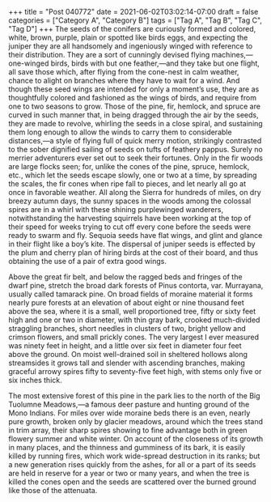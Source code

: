 +++
title = "Post 040772"
date = 2021-06-02T03:02:14-07:00
draft = false
categories = ["Category A", "Category B"]
tags = ["Tag A", "Tag B", "Tag C", "Tag D"]
+++
The seeds of the conifers are curiously formed and colored, white, brown, purple, plain or spotted like birds eggs, and expecting the juniper they are all handsomely and ingeniously winged with reference to their distribution. They are a sort of cunningly devised flying machines,—one-winged birds, birds with but one feather,—and they take but one flight, all save those which, after flying from the cone-nest in calm weather, chance to alight on branches where they have to wait for a wind. And though these seed wings are intended for only a moment’s use, they are as thoughtfully colored and fashioned as the wings of birds, and require from one to two seasons to grow. Those of the pine, fir, hemlock, and spruce are curved in such manner that, in being dragged through the air by the seeds, they are made to revolve, whirling the seeds in a close spiral, and sustaining them long enough to allow the winds to carry them to considerable distances,—a style of flying full of quick merry motion, strikingly contrasted to the sober dignified sailing of seeds on tufts of feathery pappus. Surely no merrier adventurers ever set out to seek their fortunes. Only in the fir woods are large flocks seen; for, unlike the cones of the pine, spruce, hemlock, etc., which let the seeds escape slowly, one or two at a time, by spreading the scales, the fir cones when ripe fall to pieces, and let nearly all go at once in favorable weather. All along the Sierra for hundreds of miles, on dry breezy autumn days, the sunny spaces in the woods among the colossal spires are in a whirl with these shining purplewinged wanderers, notwithstanding the harvesting squirrels have been working at the top of their speed for weeks trying to cut off every cone before the seeds were ready to swarm and fly. Sequoia seeds have flat wings, and glint and glance in their flight like a boy’s kite. The dispersal of juniper seeds is effected by the plum and cherry plan of hiring birds at the cost of their board, and thus obtaining the use of a pair of extra good wings.

Above the great fir belt, and below the ragged beds and fringes of the dwarf pine, stretch the broad dark forests of Pinus contorta, var. Murrayana, usually called tamarack pine. On broad fields of moraine material it forms nearly pure forests at an elevation of about eight or nine thousand feet above the sea, where it is a small, well proportioned tree, fifty or sixty feet high and one or two in diameter, with thin gray bark, crooked much-divided straggling branches, short needles in clusters of two, bright yellow and crimson flowers, and small prickly cones. The very largest I ever measured was ninety feet in height, and a little over six feet in diameter four feet above the ground. On moist well-drained soil in sheltered hollows along streamsides it grows tall and slender with ascending branches, making graceful arrowy spires fifty to seventy-five feet high, with stems only five or six inches thick.

The most extensive forest of this pine in the park lies to the north of the Big Tuolumne Meadows,—a famous deer pasture and hunting ground of the Mono Indians. For miles over wide moraine beds there is an even, nearly pure growth, broken only by glacier meadows, around which the trees stand in trim array, their sharp spires showing to fine advantage both in green flowery summer and white winter. On account of the closeness of its growth in many places, and the thinness and gumminess of its bark, it is easily killed by running fires, which work wide-spread destruction in its ranks; but a new generation rises quickly from the ashes, for all or a part of its seeds are held in reserve for a year or two or many years, and when the tree is killed the cones open and the seeds are scattered over the burned ground like those of the attenuata.
